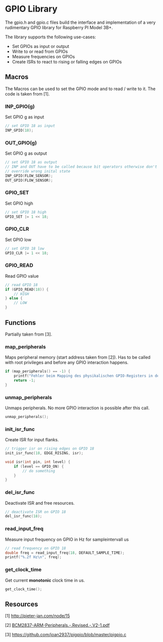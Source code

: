 # GPIO Library

The gpio.h and gpio.c files build the interface and implementation 
of a very rudimentary GPIO library for Raspberry PI Model 3B+.

The library supports the following use-cases:
* Set GPIOs as input or output
* Write to or read from GPIOs
* Measure frequencies on GPIOs
* Create ISRs to react to rising or falling edges on GPIOs

## Macros

The Macros can be used to set the GPIO mode and to read / write to it.
The code is taken from [1].

### INP_GPIO(g)

Set GPIO g as input

```c
// set GPIO 18 as input
INP_GPIO(18);
```

### OUT_GPIO(g)

Set GPIO g as output

```c
// set GPIO 18 as output
// INP and OUT have to be called because bit operators otherwise don't
// override wrong inital state
INP_GPIO(FLOW_SENSOR);
OUT_GPIO(FLOW_SENSOR);
```

### GPIO_SET

Set GPIO high

```c
// set GPIO 18 high
GPIO_SET |= 1 << 18;
```

### GPIO_CLR

Set GPIO low

```c
// set GPIO 18 low
GPIO_CLR |= 1 << 18;
```

### GPIO_READ

Read GPIO value

```c
// read GPIO 18
if (GPIO_READ(18)) {
    // HIGH
} else {
    // LOW
}
```

## Functions

Partially taken from [3].

### map_peripherals

Maps peripheral memory (start address taken from [2]). Has to be called
with root privileges and before any GPIO interaction happens.

```c
if (map_peripherals() == -1) {
    printf("Fehler beim Mapping des physikalischen GPIO-Registers in den virtuellen Speicherbereich.\n");
    return -1;
}
```

### unmap_peripherals

Unmaps peripherals. No  more GPIO interaction is possible after this call.

```c
unmap_peripherals();
```

### init_isr_func

Create ISR for input flanks.

```c
// trigger isr on rising edges on GPIO 18
init_isr_func(18, EDGE_RISING, isr);

void isr(int pin, int level) {
    if (level == GPIO_ON) {
        // do something
    }
}
```

### del_isr_func

Deactivate ISR and free resources.

```c
// deactivate ISR on GPIO 18
del_isr_func(18);
```

### read_input_freq

Measure input frequency on GPIO in Hz for sampleintervall us

```c
// read frequency on GPIO 18
double freq = read_input_freq(18, DEFAULT_SAMPLE_TIME);
printf("%.2f Hz\n", freq);
```

### get_clock_time

Get current **monotonic** clock time in us.

```c
get_clock_time();
```

## Resources

[1] http://pieter-jan.com/node/15

[2] [BCM2837-ARM-Peripherals.-.Revised.-.V2-1.pdf](./BCM2837-ARM-Peripherals.-.Revised.-.V2-1.pdf)

[3] https://github.com/joan2937/pigpio/blob/master/pigpio.c